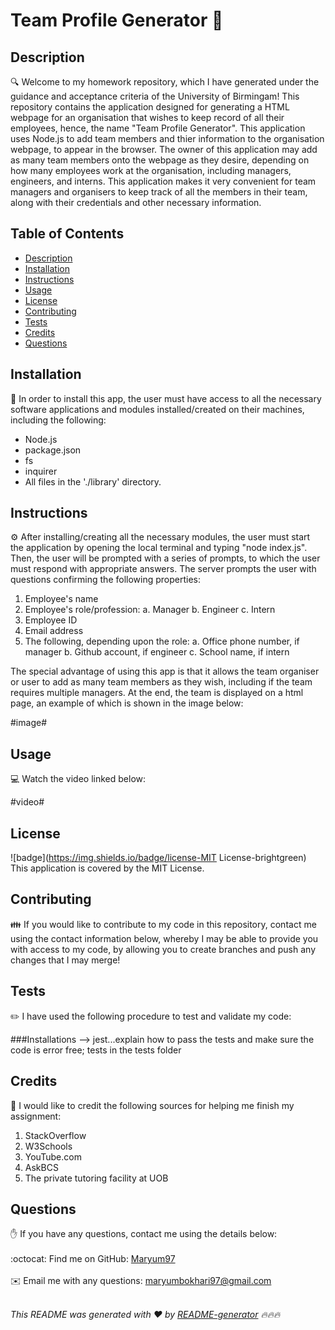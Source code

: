 
<h1 style="align: center;">Team Profile Generator 👋</h1>

## Description
🔍 Welcome to my homework repository, which I have generated under the guidance and acceptance criteria of the University of Birmingam! This repository contains the application designed for generating a HTML webpage for an organisation that wishes to keep record of all their employees, hence, the name "Team Profile Generator". This application uses Node.js to add team members and thier information to the organisation webpage, to appear in the browser. The owner of this application may add as many team members onto the webpage as they desire, depending on how many employees work at the organisation, including managers, engineers, and interns. This application makes it very convenient for team managers and organisers to keep track of all the members in their team, along with their credentials and other necessary information.

## Table of Contents
- [Description](#description)
- [Installation](#installation)
- [Instructions](#instructions)
- [Usage](#usage)
- [License](#license)
- [Contributing](#contributing)
- [Tests](#tests)
- [Credits](#credits)
- [Questions](#questions)

## Installation
💾 In order to install this app, the user must have access to all the necessary software applications and modules installed/created on their machines, including the following: 
- Node.js 
- package.json 
- fs 
- inquirer 
- All files in the './library' directory. 

## Instructions
⚙️ After installing/creating all the necessary modules, the user must start the application by opening the local terminal and typing "node index.js". Then, the user will be prompted with a series of prompts, to which the user must respond with appropriate answers. The server prompts the user with questions confirming the following properties:

1. Employee's name
2. Employee's role/profession:
    a. Manager
    b. Engineer
    c. Intern
3. Employee ID
4. Email address
5. The following, depending upon the role:
    a. Office phone number, if manager
    b. Github account, if engineer
    c. School name, if intern

The special advantage of using this app is that it allows the team organiser or user to add as many team members as they wish, including if the team requires multiple managers. At the end, the team is displayed on a html page, an example of which is shown in the image below:

#image#

## Usage
💻 Watch the video linked below:

#video#

## License
![badge](https://img.shields.io/badge/license-MIT License-brightgreen)
<br />
This application is covered by the MIT License. 

## Contributing
👪 If you would like to contribute to my code in this repository, contact me using the contact information below, whereby I may be able to provide you with access to my code, by allowing you to create branches and push any changes that I may merge!

## Tests
✏️ I have used the following procedure to test and validate my code:

###Installations --> jest...explain how to pass the tests and make sure the code is error free; tests in the tests folder

## Credits
💐 I would like to credit the following sources for helping me finish my assignment:
1. StackOverflow
2. W3Schools
3. YouTube.com
4. AskBCS
5. The private tutoring facility at UOB

## Questions
✋ If you have any questions, contact me using the details below:<br />
<br />
:octocat: Find me on GitHub: [Maryum97](https://github.com/Maryum97)<br />
<br />
✉️ Email me with any questions: maryumbokhari97@gmail.com<br /><br />

_This README was generated with ❤️ by [README-generator](https://github.com/jpd61/README-generator) 🔥🔥🔥_